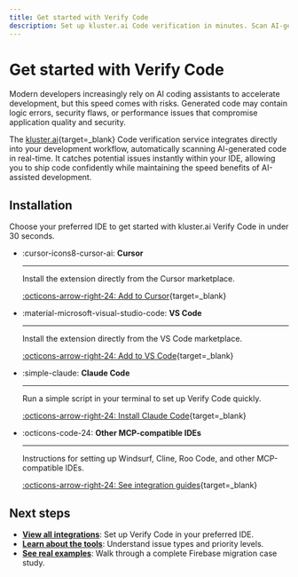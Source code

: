 ```yaml
---
title: Get started with Verify Code
description: Set up kluster.ai Code verification in minutes. Scan AI-generated code for errors, vulnerabilities, and performance issues with Cursor and AI assistants.
---
```


# Get started with Verify Code

Modern developers increasingly rely on AI coding assistants to accelerate development, but this speed comes with risks. Generated code may contain logic errors, security flaws, or performance issues that compromise application quality and security.

The [kluster.ai](https://www.kluster.ai/){target=\_blank} Code verification service integrates directly into your development workflow, automatically scanning AI-generated code in real-time. It catches potential issues instantly within your IDE, allowing you to ship code confidently while maintaining the speed benefits of AI-assisted development.

## Installation

Choose your preferred IDE to get started with kluster.ai Verify Code in under 30 seconds.

<div class="grid cards" markdown>

-   :cursor-icons8-cursor-ai: __Cursor__

    ---

    Install the extension directly from the Cursor marketplace.

    [:octicons-arrow-right-24: Add to Cursor](/verify/integrations/ide/#__tabbed_1_1){target=\_blank}

-   :material-microsoft-visual-studio-code: __VS Code__

    ---

    Install the extension directly from the VS Code marketplace.

    [:octicons-arrow-right-24: Add to VS Code](/verify/integrations/ide/#__tabbed_1_2){target=\_blank}

-   :simple-claude: __Claude Code__

    ---

    Run a simple script in your terminal to set up Verify Code quickly.

    [:octicons-arrow-right-24: Install Claude Code](/verify/integrations/ide/#__tabbed_1_3){target=\_blank}

-   :octicons-code-24: __Other MCP-compatible IDEs__

    ---

     Instructions for setting up Windsurf, Cline, Roo Code, and other MCP-compatible IDEs.

    [:octicons-arrow-right-24: See integration guides](/verify/integrations/mcp/){target=\_blank}

</div>

## Next steps

- **[View all integrations](/verify/integrations/)**: Set up Verify Code in your preferred IDE.
- **[Learn about the tools](/verify/tools/)**: Understand issue types and priority levels.
- **[See real examples](/verify/examples/cursor-firebase-nextjs/)**: Walk through a complete Firebase migration case study.